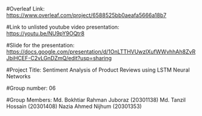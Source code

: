 #Overleaf Link: https://www.overleaf.com/project/6588525bb0aeafa5666a18b7

#Link to unlisted youtube video presentation: https://youtu.be/NU9pY9OQtr8

#Slide for the presentation: https://docs.google.com/presentation/d/1OnLTTHVUwzlXufWWvhhAh8ZvRJbiHCEF-C2vLGnDZmQ/edit?usp=sharing

#Project Title: Sentiment Analysis of Product Reviews using LSTM Neural Networks

#Group number: 06

#Group Members:
Md. Bokhtiar Rahman Juboraz (20301138)
Md. Tanzil Hossain (20301408)
Nazia Ahmed Nijhum (20301353)
